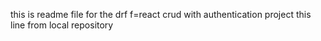 this is readme file for the drf f=react crud with authentication project 
this line from local repository
